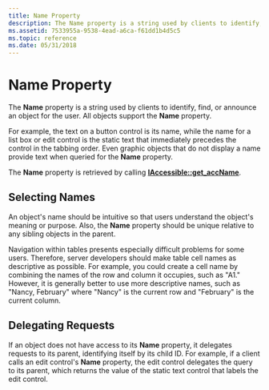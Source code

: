 ```yaml
---
title: Name Property
description: The Name property is a string used by clients to identify, find, or announce an object for the user. All objects support the Name property.
ms.assetid: 7533955a-9538-4ead-a6ca-f61dd1b4d5c5
ms.topic: reference
ms.date: 05/31/2018
---
```


# Name Property

The **Name** property is a string used by clients to identify, find, or announce an object for the user. All objects support the **Name** property.

For example, the text on a button control is its name, while the name for a list box or edit control is the static text that immediately precedes the control in the tabbing order. Even graphic objects that do not display a name provide text when queried for the **Name** property.

The **Name** property is retrieved by calling [**IAccessible::get\_accName**](/windows/desktop/api/Oleacc/nf-oleacc-iaccessible-get_accname).

## Selecting Names

An object's name should be intuitive so that users understand the object's meaning or purpose. Also, the **Name** property should be unique relative to any sibling objects in the parent.

Navigation within tables presents especially difficult problems for some users. Therefore, server developers should make table cell names as descriptive as possible. For example, you could create a cell name by combining the names of the row and column it occupies, such as "A1." However, it is generally better to use more descriptive names, such as "Nancy, February" where "Nancy" is the current row and "February" is the current column.

## Delegating Requests

If an object does not have access to its **Name** property, it delegates requests to its parent, identifying itself by its child ID. For example, if a client calls an edit control's **Name** property, the edit control delegates the query to its parent, which returns the value of the static text control that labels the edit control.

 

 




